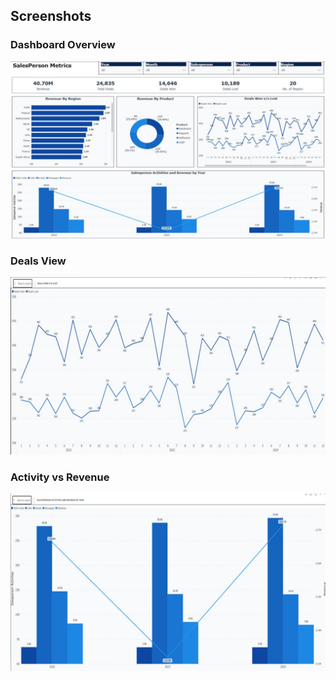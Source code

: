 ## Screenshots  
### Dashboard Overview  
![Dashboard Overview](https://github.com/SuperfiedStudd/Power-BI-Salesperson-Metrics-Tracking-App/blob/main/docs/dashboard_overview.png?raw=true)  
### Deals View  
![Deals](https://github.com/SuperfiedStudd/Power-BI-Salesperson-Metrics-Tracking-App/blob/main/docs/deals.png?raw=true)  
### Activity vs Revenue  
![Activity vs Revenue](https://github.com/SuperfiedStudd/Power-BI-Salesperson-Metrics-Tracking-App/blob/main/docs/salespersonactivity.png?raw=true)  
